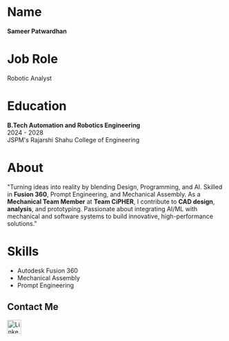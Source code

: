 # Name
**Sameer Patwardhan**

# Job Role <!--(Where I see myself in Future)-->
Robotic Analyst

# Education
**B.Tech Automation and Robotics Engineering** <br>
2024 - 2028 <br>
JSPM's Rajarshi Shahu College of Engineering

# About
"Turning ideas into reality by blending Design, Programming, and AI. Skilled in **Fusion 360**, Prompt Engineering, and Mechanical Assembly. As a **Mechanical Team Member** at **Team CiPHER**, I contribute to **CAD design**, **analysis**, and prototyping. Passionate about integrating AI/ML with mechanical and software systems to build innovative, high-performance solutions."

# Skills
<ul>
<li>Autodesk Fusion 360</li>
<li>Mechanical Assembly</li>
<li>Prompt Engineering</li>
</ul>


## Contact Me
<a href="https://www.linkedin.com/in/sameerpatwardhan5/">
  <img src="https://cdn.jsdelivr.net/gh/devicons/devicon/icons/linkedin/linkedin-original.svg" alt="LinkedIn" width="32" height="32"/>
</a>
